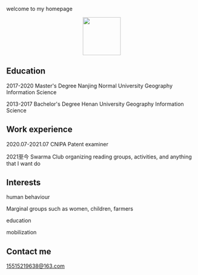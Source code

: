 welcome to my homepage

<div align=center>
<img src="https://user-images.githubusercontent.com/17485408/181789706-bb35bd01-9977-4b19-8924-0990925947ff.jpg" width="100"/>
</div>

## Education

2017-2020 Master's Degree Nanjing Normal University Geography Information Science   

2013-2017 Bachelor's Degree Henan University Geography Information Science   


## Work experience

2020.07-2021.07 CNIPA Patent examiner  

2021至今 Swarma Club organizing reading groups, activities, and anything that I want do   


## Interests

human behaviour  

Marginal groups such as women, children, farmers  

education   

mobilization   


## Contact me
15515219638@163.com
